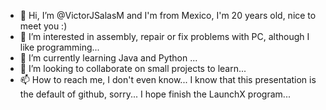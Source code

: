 - 👋 Hi, I’m @VictorJSalasM and I'm from Mexico, I'm 20 years old, nice to meet you :)
- 👀 I’m interested in assembly, repair or fix problems with PC, although I like programming...
- 🌱 I’m currently learning Java and Python ...
- 💞️ I’m looking to collaborate on small projects to learn...
- 📫 How to reach me, I don't even know...
I know that this presentation is the default of github, sorry...
I hope finish the LaunchX program...
<!---
VictorJSalasM/VictorJSalasM is a ✨ special ✨ repository because its `README.md` (this file) appears on your GitHub profile.
You can click the Preview link to take a look at your changes.
--->

